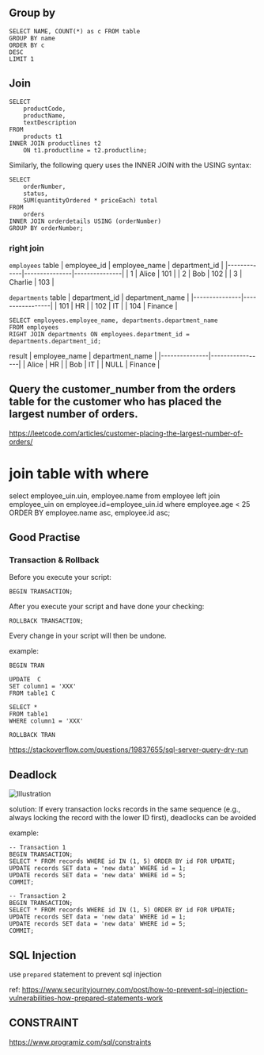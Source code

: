 ## Group by

```
SELECT NAME, COUNT(*) as c FROM table
GROUP BY name
ORDER BY c
DESC
LIMIT 1
```

## Join

```
SELECT
    productCode,
    productName,
    textDescription
FROM
    products t1
INNER JOIN productlines t2
    ON t1.productline = t2.productline;
```

Similarly, the following query uses the INNER JOIN with the USING syntax:

```
SELECT
    orderNumber,
    status,
    SUM(quantityOrdered * priceEach) total
FROM
    orders
INNER JOIN orderdetails USING (orderNumber)
GROUP BY orderNumber;
```

### right join

`employees` table
| employee_id | employee_name | department_id |
|-------------|---------------|---------------|
| 1 | Alice | 101 |
| 2 | Bob | 102 |
| 3 | Charlie | 103 |

`departments` table
| department_id | department_name |
|---------------|-----------------|
| 101 | HR |
| 102 | IT |
| 104 | Finance |

```
SELECT employees.employee_name, departments.department_name
FROM employees
RIGHT JOIN departments ON employees.department_id = departments.department_id;
```

result
| employee_name | department_name |
|---------------|-----------------|
| Alice | HR |
| Bob | IT |
| NULL | Finance |

## Query the customer_number from the orders table for the customer who has placed the largest number of orders.

https://leetcode.com/articles/customer-placing-the-largest-number-of-orders/

# join table with where

select employee_uin.uin, employee.name
from employee
left join employee_uin
on employee.id=employee_uin.id
where employee.age < 25
ORDER BY employee.name asc, employee.id asc;

## Good Practise

### Transaction & Rollback

Before you execute your script:

```
BEGIN TRANSACTION;
```

After you execute your script and have done your checking:

```
ROLLBACK TRANSACTION;
```

Every change in your script will then be undone.

example:

```
BEGIN TRAN

UPDATE  C
SET column1 = 'XXX'
FROM table1 C

SELECT *
FROM table1
WHERE column1 = 'XXX'

ROLLBACK TRAN
```

https://stackoverflow.com/questions/19837655/sql-server-query-dry-run

## Deadlock

![Illustration](https://yuanchieh.page/post/2022/img/0425/01_2.png)

solution:
If every transaction locks records in the same sequence (e.g., always locking the record with the lower ID first), deadlocks can be avoided

example:

```
-- Transaction 1
BEGIN TRANSACTION;
SELECT * FROM records WHERE id IN (1, 5) ORDER BY id FOR UPDATE;
UPDATE records SET data = 'new data' WHERE id = 1;
UPDATE records SET data = 'new data' WHERE id = 5;
COMMIT;

-- Transaction 2
BEGIN TRANSACTION;
SELECT * FROM records WHERE id IN (1, 5) ORDER BY id FOR UPDATE;
UPDATE records SET data = 'new data' WHERE id = 1;
UPDATE records SET data = 'new data' WHERE id = 5;
COMMIT;
```

## SQL Injection
use `prepared` statement to prevent sql injection

ref: https://www.securityjourney.com/post/how-to-prevent-sql-injection-vulnerabilities-how-prepared-statements-work

## CONSTRAINT 
https://www.programiz.com/sql/constraints

